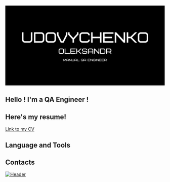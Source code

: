 ![Header](https://github.com/HeavyO/HeavyO/blob/main/Udovychenko.png)
## Hello ! I'm a QA Engineer !
## Here's my resume!
[Link to my CV](https://drive.google.com/file/d/1ifuFhIPVT4Vq5HEmPWKTfyj5uIxmqMYv/view?usp=share_link)
## Language and Tools

## Contacts
[![Header](https://img.shields.io/badge/-telegram-RGB(0%2C%20136%2C%20204))](https://t.me/xN1LU)
